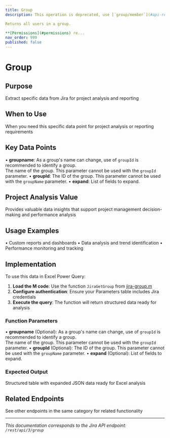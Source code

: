 ```yaml
---
title: Group
description: This operation is deprecated, use [`group/member`](#api-rest-api-3-group-member-get).

Returns all users in a group.

**[Permissions](#permissions) re...
nav_order: 999
published: false
---
```


# Group

## Purpose
Extract specific data from Jira for project analysis and reporting

## When to Use
When you need this specific data point for project analysis or reporting requirements

## Key Data Points
• **groupname**: As a group's name can change, use of `groupId` is recommended to identify a group.  
The name of the group. This parameter cannot be used with the `groupId` parameter.
• **groupId**: The ID of the group. This parameter cannot be used with the `groupName` parameter.
• **expand**: List of fields to expand.

## Project Analysis Value
Provides valuable data insights that support project management decision-making and performance analysis

## Usage Examples
• Custom reports and dashboards
• Data analysis and trend identification
• Performance monitoring and tracking

## Implementation
To use this data in Excel Power Query:

1. **Load the M code**: Use the function `JiraGetGroup` from [jira-group.m](../assets/jira-group.m)
2. **Configure authentication**: Ensure your Parameters table includes Jira credentials
3. **Execute the query**: The function will return structured data ready for analysis

### Function Parameters
• **groupname** (Optional): As a group's name can change, use of `groupId` is recommended to identify a group.  
The name of the group. This parameter cannot be used with the `groupId` parameter.
• **groupId** (Optional): The ID of the group. This parameter cannot be used with the `groupName` parameter.
• **expand** (Optional): List of fields to expand.

### Expected Output
Structured table with expanded JSON data ready for Excel analysis

## Related Endpoints
See other endpoints in the same category for related functionality

---
*This documentation corresponds to the Jira API endpoint: `/rest/api/3/group`*
